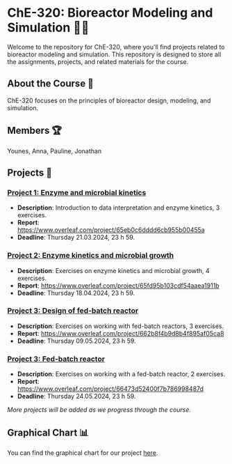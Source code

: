# ChE-320: Bioreactor Modeling and Simulation 🌱🔬

Welcome to the repository for ChE-320, where you'll find projects related to bioreactor modeling and simulation. This repository is designed to store all the assignments, projects, and related materials for the course.

## About the Course 📜

ChE-320 focuses on the principles of bioreactor design, modeling, and simulation.

## Members 🏆
Younes, Anna, Pauline, Jonathan

## Projects 🚧

### [Project 1: Enzyme and microbial kinetics](https://github.com/jonathanrsr/biochemical/tree/999d2cb1603cd3557ab0f6503d121babf395c98b/Projects/1.%20Enzyme%20and%20microbial%20kinetics)
   - **Description**: Introduction to data interpretation and enzyme kinetics, 3 exercises.
   - **Report**: https://www.overleaf.com/project/65eb0c6dddd6cb955b00455a
   - **Deadline**: Thursday 21.03.2024, 23 h 59.

### [Project 2: Enzyme kinetics and microbial growth](https://github.com/jonathanrsr/biochemical/tree/79830575a48389b561d4a5034a9525fdfd24ae18/Projects/2.%20Enzyme%20kinetics%20and%20microbial%20growth)
   - **Description**: Exercises on enzyme kinetics and microbial growth, 4 exercises.
   - **Report**: https://www.overleaf.com/project/65fd95b103cdf54aaea1911b
   - **Deadline**: Thursday 18.04.2024, 23 h 59.

### [Project 3: Design of fed-batch reactor](https://github.com/jonathanrsr/biochemical/tree/main/Projects/3.%20Design%20of%20fed-batch%20bioreactors)
   - **Description**: Exercises on working with fed-batch reactors, 3 exercises.
   - **Report**: https://www.overleaf.com/project/662b8f4b9d8b4f895af05ca8
   - **Deadline**: Thursday 09.05.2024, 23 h 59.

### [Project 3: Fed-batch reactor](https://github.com/jonathanrsr/biochemical/tree/main/Projects/4.%20Fed-batch%20reactor)
   - **Description**: Exercises on working with a fed-batch reactor, 2 exercises.
   - **Report**: https://www.overleaf.com/project/66473d52400f7b786998487d
   - **Deadline**: Thursday 24.05.2024, 23 h 59.

   *More projects will be added as we progress through the course.*

## Graphical Chart 📊

You can find the graphical chart for our project [here](graphical%20chart.md).
